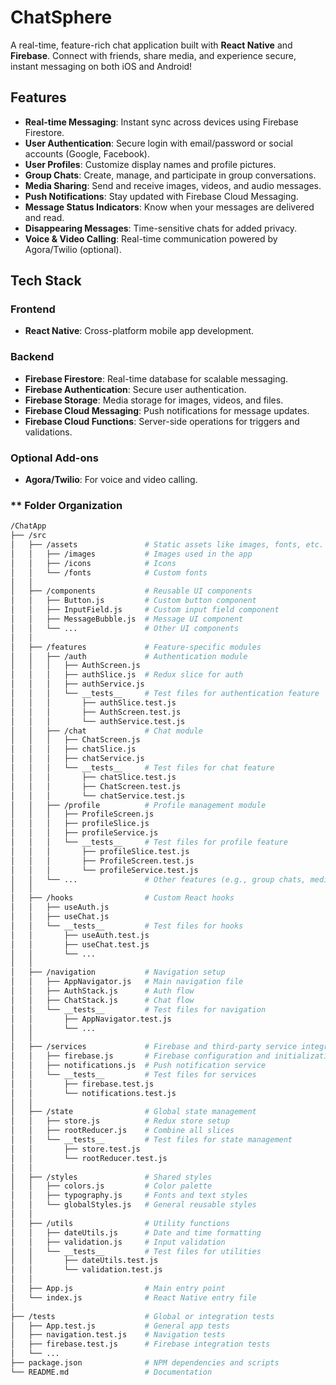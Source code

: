 # **ChatSphere**  
A real-time, feature-rich chat application built with **React Native** and **Firebase**. Connect with friends, share media, and experience secure, instant messaging on both iOS and Android!  

## **Features**  
- **Real-time Messaging**: Instant sync across devices using Firebase Firestore.  
- **User Authentication**: Secure login with email/password or social accounts (Google, Facebook).  
- **User Profiles**: Customize display names and profile pictures.  
- **Group Chats**: Create, manage, and participate in group conversations.  
- **Media Sharing**: Send and receive images, videos, and audio messages.  
- **Push Notifications**: Stay updated with Firebase Cloud Messaging.  
- **Message Status Indicators**: Know when your messages are delivered and read.  
- **Disappearing Messages**: Time-sensitive chats for added privacy.  
- **Voice & Video Calling**: Real-time communication powered by Agora/Twilio (optional).  

## **Tech Stack**  

### **Frontend**  
- **React Native**: Cross-platform mobile app development.
  
### **Backend**  
- **Firebase Firestore**: Real-time database for scalable messaging.  
- **Firebase Authentication**: Secure user authentication.  
- **Firebase Storage**: Media storage for images, videos, and files.  
- **Firebase Cloud Messaging**: Push notifications for message updates.  
- **Firebase Cloud Functions**: Server-side operations for triggers and validations.
   
### **Optional Add-ons**  
- **Agora/Twilio**: For voice and video calling.

### ** Folder Organization

``` bash
/ChatApp
├── /src
│   ├── /assets               # Static assets like images, fonts, etc.
│   │   ├── /images           # Images used in the app
│   │   ├── /icons            # Icons
│   │   └── /fonts            # Custom fonts
│   │
│   ├── /components           # Reusable UI components
│   │   ├── Button.js         # Custom button component
│   │   ├── InputField.js     # Custom input field component
│   │   ├── MessageBubble.js  # Message UI component
│   │   └── ...               # Other UI components
│   │
│   ├── /features             # Feature-specific modules
│   │   ├── /auth             # Authentication module
│   │   │   ├── AuthScreen.js
│   │   │   ├── authSlice.js  # Redux slice for auth
│   │   │   ├── authService.js
│   │   │   └── __tests__     # Test files for authentication feature
│   │   │       ├── authSlice.test.js
│   │   │       ├── AuthScreen.test.js
│   │   │       └── authService.test.js
│   │   ├── /chat             # Chat module
│   │   │   ├── ChatScreen.js
│   │   │   ├── chatSlice.js
│   │   │   ├── chatService.js
│   │   │   └── __tests__     # Test files for chat feature
│   │   │       ├── chatSlice.test.js
│   │   │       ├── ChatScreen.test.js
│   │   │       └── chatService.test.js
│   │   ├── /profile          # Profile management module
│   │   │   ├── ProfileScreen.js
│   │   │   ├── profileSlice.js
│   │   │   ├── profileService.js
│   │   │   └── __tests__     # Test files for profile feature
│   │   │       ├── profileSlice.test.js
│   │   │       ├── ProfileScreen.test.js
│   │   │       └── profileService.test.js
│   │   └── ...               # Other features (e.g., group chats, media sharing)
│   │
│   ├── /hooks                # Custom React hooks
│   │   ├── useAuth.js
│   │   ├── useChat.js
│   │   └── __tests__         # Test files for hooks
│   │       ├── useAuth.test.js
│   │       ├── useChat.test.js
│   │       └── ...
│   │
│   ├── /navigation           # Navigation setup
│   │   ├── AppNavigator.js   # Main navigation file
│   │   ├── AuthStack.js      # Auth flow
│   │   ├── ChatStack.js      # Chat flow
│   │   └── __tests__         # Test files for navigation
│   │       ├── AppNavigator.test.js
│   │       └── ...
│   │
│   ├── /services             # Firebase and third-party service integrations
│   │   ├── firebase.js       # Firebase configuration and initialization
│   │   ├── notifications.js  # Push notification service
│   │   └── __tests__         # Test files for services
│   │       ├── firebase.test.js
│   │       └── notifications.test.js
│   │
│   ├── /state                # Global state management
│   │   ├── store.js          # Redux store setup
│   │   ├── rootReducer.js    # Combine all slices
│   │   └── __tests__         # Test files for state management
│   │       ├── store.test.js
│   │       └── rootReducer.test.js
│   │
│   ├── /styles               # Shared styles
│   │   ├── colors.js         # Color palette
│   │   ├── typography.js     # Fonts and text styles
│   │   └── globalStyles.js   # General reusable styles
│   │
│   ├── /utils                # Utility functions
│   │   ├── dateUtils.js      # Date and time formatting
│   │   ├── validation.js     # Input validation
│   │   └── __tests__         # Test files for utilities
│   │       ├── dateUtils.test.js
│   │       └── validation.test.js
│   │
│   ├── App.js                # Main entry point
│   └── index.js              # React Native entry file
│
├── /tests                    # Global or integration tests
│   ├── App.test.js           # General app tests
│   ├── navigation.test.js    # Navigation tests
│   ├── firebase.test.js      # Firebase integration tests
│   └── ...
├── package.json              # NPM dependencies and scripts
└── README.md                 # Documentation
```

